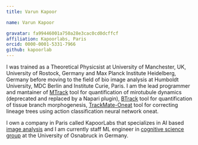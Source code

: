 ```yaml
---
title: Varun Kapoor

name: Varun Kapoor

gravatar: fa99446001a750a28e3cac0cd0dcffcf 
affiliation: Kapoorlabs, Paris
orcid: 0000-0001-5331-7966
github: kapoorlab
---
```

I was trained as a Theoretical Physicsist at University of Manchester, UK, University of Rostock, Germany and Max Planck Institute Heidelberg, Germany before moving to the field of bio image analysis at Humboldt University, MDC Berlin and Institute Curie, Paris. I am the lead programmer and mantainer of [MTrack](/plugins/mtrack) tool for quantification of mirotubule dynamics (deprecated and replaced by a Napari plugin), [BTrack](/plugins/btrack) tool for quantification of tissue branch morphogenesis, [TrackMate-Oneat](/plugins/trackmate/trackmate-oneat) tool for correcting lineage trees using action classification neural network oneat.

I own a company in Paris called KapoorLabs that specializes in AI based [image analysis](https://www.kapoorlabs.org) and I am currently staff ML engineer in [cognitive science group](https://www.kietzmannlab.org/lab/) at the University of Osnabruck in Germany.


